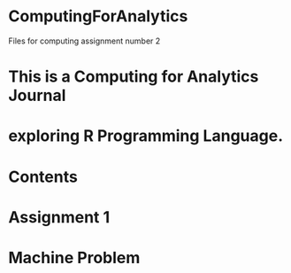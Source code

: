 # ComputingForAnalytics
Files for computing assignment number 2

# This is a Computing for Analytics Journal 
# exploring R Programming Language.

# Contents

# Assignment 1
# Machine Problem 




